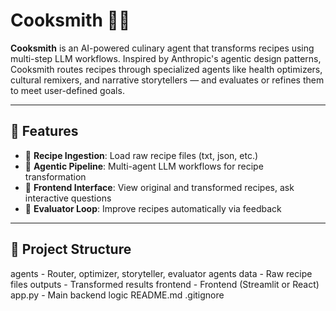 # Cooksmith 🔪🤖

**Cooksmith** is an AI-powered culinary agent that transforms recipes using multi-step LLM workflows. Inspired by Anthropic's agentic design patterns, Cooksmith routes recipes through specialized agents like health optimizers, cultural remixers, and narrative storytellers — and evaluates or refines them to meet user-defined goals.

---

## 🔧 Features

- 🧾 **Recipe Ingestion**: Load raw recipe files (txt, json, etc.)
- 🧠 **Agentic Pipeline**: Multi-agent LLM workflows for recipe transformation
- 💬 **Frontend Interface**: View original and transformed recipes, ask interactive questions
- 🔁 **Evaluator Loop**: Improve recipes automatically via feedback

---

## 📁 Project Structure

agents - Router, optimizer, storyteller, evaluator agents
data - Raw recipe files
outputs - Transformed results
frontend - Frontend (Streamlit or React)
app.py - Main backend logic
README.md
.gitignore